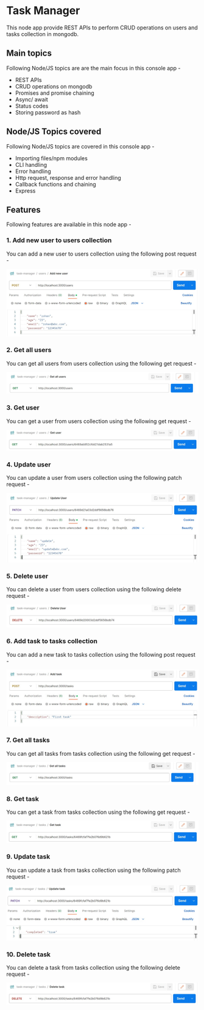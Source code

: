 # Task Manager

This node app provide REST APIs to perform CRUD operations on users and tasks collection in mongodb.

## Main topics

Following Node/JS topics are are the main focus in this console app - 

- REST APIs
- CRUD operations on mongodb
- Promises and promise chaining
- Async/ await
- Status codes
- Storing password as hash

## Node/JS Topics covered

Following Node/JS topics are covered in this console app - 

- Importing files/npm modules
- CLI handling
- Error handling
- Http request, response and error handling
- Callback functions and chaining
- Express

## Features
Following features are available in this node app - 

### 1. Add new user to users collection
You can add a new user to users collection using the following post request - 

![Request for adding new user](./photos-for-readme/add-new-user.jpg)

### 2. Get all users
You can get all users from users collection using the following get request - 

![Request for getting all users](./photos-for-readme/get-all-users.jpg)

### 3. Get user
You can get a user from users collection using the following get request - 

![Request for getting a user](./photos-for-readme/get-user.jpg)

### 4. Update user
You can update a user from users collection using the following patch request - 

![Request for updating user](./photos-for-readme/update-user.jpg)

### 5. Delete user
You can delete a user from users collection using the following delete request - 

![Request for deleting user](./photos-for-readme/delete-user.jpg)

### 6. Add task to tasks collection
You can add a new task to tasks collection using the following post request - 

![Request for adding new task](./photos-for-readme/add-task.jpg)

### 7. Get all tasks
You can get all tasks from tasks collection using the following get request - 

![Request for getting all tasks](./photos-for-readme/get-all-tasks.jpg)

### 8. Get task
You can get a task from tasks collection using the following get request - 

![Request for getting a task](./photos-for-readme/get-task.jpg)

### 9. Update task
You can update a task from tasks collection using the following patch request - 

![Request for updating task](./photos-for-readme/update-task.jpg)

### 10. Delete task
You can delete a task from tasks collection using the following delete request - 

![Request for deleting task](./photos-for-readme/delete-task.jpg)